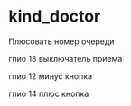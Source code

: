 kind_doctor
===========

Плюсовать номер очереди

гпио 13 выключатель приема

гпио 12 минус кнопка

гпио 14 плюс кнопка
